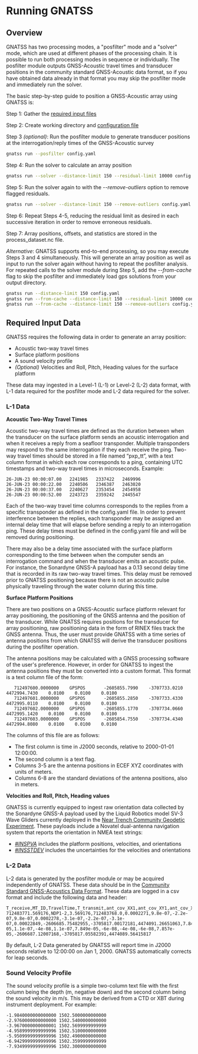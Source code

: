 # Running GNATSS

## Overview

GNATSS has two processing modes, a "posfilter" mode and a "solver" mode, which
are used at different phases of the processing chain. It is possible to run both
processing modes in sequence or individually. The posfilter module outputs
GNSS-Acoustic travel times and transducer positions in the community standard
GNSS-Acoustic data format, so if you have obtained data already in that format
you may skip the posfilter mode and immediately run the solver.

The basic step-by-step guide to position a GNSS-Acoustic array using GNATSS is:

Step 1: Gather the [required input files](#required-input-data)

Step 2: Create working directory and [configuration file](./config_yaml.md)

Step 3 _(optional)_: Run the posfilter module to generate transducer positions
at the interrogation/reply times of the GNSS-Acoustic survey

```bash
gnatss run --posfilter config.yaml
```

Step 4: Run the solver to calculate an array position

```bash
gnatss run --solver --distance-limit 150 --residual-limit 10000 config.yaml
```

Step 5: Run the solver again to with the _--remove-outliers_ option to remove
flagged residuals.

```bash
gnatss run --solver --distance-limit 150 --remove-outliers config.yaml
```

Step 6: Repeat Steps 4-5, reducing the residual limit as desired in each
successive iteration in order to remove erroneous residuals.

Step 7: Array positions, offsets, and statistics are stored in the
process_dataset.nc file.

_Alternative_: GNATSS supports end-to-end processing, so you may execute Steps 3
and 4 simultaneously. This will generate an array position as well as input to
run the solver again without having to repeat the posfilter analysis. For
repeated calls to the solver module during Step 5, add the _--from-cache_ flag
to skip the posfilter and immediately load gps solutions from your output
directory.

```bash
gnatss run --distance-limit 150 config.yaml
gnatss run --from-cache --distance-limit 150 --residual-limit 10000 config.yaml
gnatss run --from-cache --distance-limit 150 --remove-outliers config.yaml
```

## Required Input Data

GNATSS requires the following data in order to generate an array position:

- Acoustic two-way travel times
- Surface platform positions
- A sound velocity profile
- _(Optional)_ Velocities and Roll, Pitch, Heading values for the surface
  platform

These data may ingested in a Level-1 (L-1) or Level-2 (L-2) data format, with
L-1 data required for the posfilter mode and L-2 data required for the solver.

### L-1 Data

**Acoustic Two-Way Travel Times**

Acoustic two-way travel times are defined as the duration between when the
transducer on the surface platform sends an acoustic interrogation and when it
receives a reply from a seafloor transponder. Multiple transponders may respond
to the same interrogation if they each receive the ping. Two-way travel times
should be stored in a file named “pxp_tt”, with a text column format in which
each row corresponds to a ping, containing UTC timestamps and two-way travel
times in microseconds. Example:

```console
26-JUN-23 00:00:07.00   2241985   2337422   2469996
26-JUN-23 00:00:22.00   2240506   2346387   2463020
26-JUN-23 00:00:37.00   2240627   2353454   2454958
26-JUN-23 00:00:52.00   2243723   2359242   2445547
```

Each of the two-way travel time columns corresponds to the replies from a
specific transponder as defined in the config.yaml file. In order to prevent
interference between the replies, each transponder may be assigned an internal
delay time that will elapse before sending a reply to an interrogation ping.
These delay times must be defined in the config.yaml file and will be removed
during positioning.

There may also be a delay time associated with the surface platform
corresponding to the time between when the computer sends an interrogation
command and when the transducer emits an acoustic pulse. For instance, the
Sonardyne GNSS-A payload has a 0.13 second delay time that is recorded in its
raw two-way travel times. This delay must be removed prior to GNATSS positioning
because there is not an acoustic pulse physically traveling through the water
column during this time.

**Surface Platform Positions**

There are two positions on a GNSS-Acoustic surface platform relevant for array
positioning, the positioning of the GNSS antenna and the position of the
transducer. While GNATSS requires positions for the transducer for array
positioning, raw positioning data in the form of RINEX files track the GNSS
antenna. Thus, the user must provide GNATSS with a time series of antenna
positions from which GNATSS will derive the transducer positions during the
posfilter operation.

The antenna positions may be calculated with a GNSS processing software of the
user's preference. However, in order for GNATSS to ingest the antenna positions
they must be converted into a custom format. This format is a text column file
of the form:

```console
   712497600.0000000    GPSPOS       -2605855.7990    -3707733.0210     4472994.7430    0.0100    0.0100    0.0100
   712497601.0000000    GPSPOS       -2605855.2850    -3707733.4330     4472995.0110    0.0100    0.0100    0.0100
   712497602.0000000    GPSPOS       -2605855.1770    -3707734.0660     4472995.1420    0.0100    0.0100    0.0100
   712497603.0000000    GPSPOS       -2605854.7550    -3707734.4340     4472994.8080    0.0100    0.0100    0.0100
```

The columns of this file are as follows:

- The first column is time in J2000 seconds, relative to 2000-01-01 12:00:00.
- The second column is a text flag.
- Columns 3-5 are the antenna positions in ECEF XYZ coordinates with units of
  meters.
- Columns 6-8 are the standard deviations of the antenna positions, also in
  meters.

**Velocities and Roll, Pitch, Heading values**

GNATSS is currently equipped to ingest raw orientation data collected by the
Sonardyne GNSS-A payload used by the Liquid Robotics model SV-3 Wave Gliders
currently deployed in the
[Near Trench Community Geodetic Experiment](https://www.seafloorgeodesy.org/commexp).
These payloads include a Novatel dual-antenna navigation system that reports the
orientation in NMEA text strings:

- [_#INSPVA_](https://docs.novatel.com/OEM7/Content/SPAN_Logs/INSPVA.htm)
  includes the platform positions, velocities, and orientations
- [_#INSSTDEV_](https://docs.novatel.com/OEM7/Content/SPAN_Logs/INSSTDEV.htm)
  includes the uncertainties for the velocities and orientations

### L-2 Data

L-2 data is generated by the posfilter module or may be acquired independently
of GNATSS. These data should be in the
[Community Standard GNSS-Acoustics Data Format](https://hal.science/hal-04319233/).
These data are logged in a csv format and include the following data and header:

```console
T_receive,MT_ID,TravelTime,T_transmit,ant_cov_XX1,ant_cov_XY1,ant_cov_XZ1,ant_cov_YX1,ant_cov_YY1,ant_cov_YZ1,ant_cov_ZX1,ant_cov_ZY1,ant_cov_ZZ1,X_receive,Y_receive,Z_receive,ant_cov_XX0,ant_cov_XY0,ant_cov_XZ0,ant_cov_YX0,ant_cov_YY0,ant_cov_YZ0,ant_cov_ZX0,ant_cov_ZY0,ant_cov_ZZ0,X_transmit,Y_transmit,Z_transmit
712483771.569176,NDP1-2,3.569176,712483768.0,0.0002271,9.8e-07,-2.2e-07,9.8e-07,0.0002278,-3.1e-07,-2.2e-07,-3.1e-07,0.00022849,-2606685.75482955,-3705817.00172181,4474091.26651063,7.841e-05,1.1e-07,-4e-08,1.1e-07,7.849e-05,-6e-08,-4e-08,-6e-08,7.857e-05,-2606687.12007168,-3705817.05582391,4474089.56415817
```

By default, L-2 Data generated by GNATSS will report time in J2000 seconds
relative to 12:00:00 on Jan 1, 2000. GNATSS automatically corrects for leap
seconds.

### Sound Velocity Profile

The sound velocity profile is a simple two-column text file with the first
column being the depth (m, negative down) and the second column being the sound
velocity in m/s. This may be derived from a CTD or XBT during instrument
deployment. For example:

```
-1.9840000000000000 1502.5000000000000
-2.9760000000000000 1502.5400000000000
-3.9670000000000001 1502.5699999999999
-4.9589999999999996 1502.5100000000000
-5.9509999999999996 1502.4900000000000
-6.9429999999999996 1502.3599999999999
-7.9349999999999996 1502.3000000000000
```
